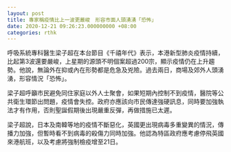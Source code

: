 ```yaml
---
layout: post
title: 專家稱疫情比上一波更嚴峻　形容市面人頭湧湧「恐怖」
date: 2020-12-21 09:26:23.000000000 +08:00
categories: rthk
---
```


呼吸系統專科醫生梁子超在本台節目《千禧年代》表示，本港新型肺炎疫情持續，比起第3波還要嚴峻，上星期的源頭不明個案超過200宗，顯示疫情仍在上升趨勢。他說，無論外在抑或內在形勢都是危急及兇險。過去兩日，商場及郊外人頭湧湧，形容情況「恐怖」。

梁子超呼籲市民避免同住家庭以外人士聚會，如果短期內控制不到疫情，醫院等公共衛生環節出問題，疫情會失控。政府亦應該向市民傳達強硬訊息，同時要加強執法才有作用，否則聖誕假期後出現嚴重反彈，再做措施已太遲。

梁子超說，日本及南韓等地的疫情不斷惡化，英國更出現病毒多重變異的情況，傳播力加強，但暫時看不到病毒的殺傷力同時加強。他認為特區政府應考慮停飛英國來港航班，以及考慮將強制檢疫增至21日。
